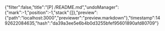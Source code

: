 {"filter":false,"title":"[P] /README.md","undoManager":{"mark":-1,"position":-1,"stack":[]},"preview":{"path":"localhost:3000","previewer":"preview.markdown"},"timestamp":1492622084635,"hash":"da39a3ee5e6b4b0d3255bfef95601890afd80709"}